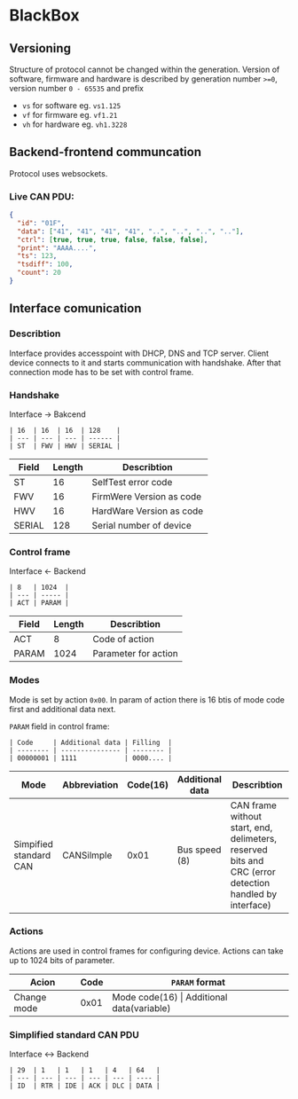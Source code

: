 # BlackBox

## Versioning

Structure of protocol cannot be changed within the generation. Version of software, firmware and hardware is described by generation number `>=0`, version number `0 - 65535` and prefix

- `vs` for software eg. `vs1.125`
- `vf` for firmware eg. `vf1.21`
- `vh` for hardware eg. `vh1.3228`

## Backend-frontend communcation

Protocol uses websockets.

### Live CAN PDU:

```json
{
  "id": "01F",
  "data": ["41", "41", "41", "41", "..", "..", "..", ".."],
  "ctrl": [true, true, true, false, false, false],
  "print": "AAAA....",
  "ts": 123,
  "tsdiff": 100,
  "count": 20
}
```

## Interface comunication

### Describtion

Interface provides accesspoint with DHCP, DNS and TCP server. Client device connects to it and starts communication with handshake. After that connection mode has to be set with control frame.

### Handshake

Interface -> Bakcend

```
| 16  | 16  | 16  | 128    |
| --- | --- | --- | ------ |
| ST  | FWV | HWV | SERIAL |
```

| Field  | Length | Describtion              |
| ------ | ------ | ------------------------ |
| ST     | 16     | SelfTest error code      |
| FWV    | 16     | FirmWere Version as code |
| HWV    | 16     | HardWare Version as code |
| SERIAL | 128    | Serial number of device  |

### Control frame

Interface <- Backend

```
| 8   | 1024  |
| --- | ----- |
| ACT | PARAM |
```

| Field | Length | Describtion          |
| ----- | ------ | -------------------- |
| ACT   | 8      | Code of action       |
| PARAM | 1024   | Parameter for action |

### Modes

Mode is set by action `0x00`. In param of action there is 16 btis of mode code first and additional data next.

`PARAM` field in control frame:

```
| Code     | Additional data | Filling  |
| -------- | --------------- | -------- |
| 00000001 | 1111            | 0000.... |
```

| Mode                   | Abbreviation | Code(16) | Additional data | Describtion                                                                                            |
| ---------------------- | ------------ | -------- | --------------- | ------------------------------------------------------------------------------------------------------ |
| Simpified standard CAN | CANSilmple   | 0x01     | Bus speed (8)   | CAN frame without start, end, delimeters, reserved bits and CRC (error detection handled by interface) |

### Actions

Actions are used in control frames for configuring device. Actions can take up to 1024 bits of parameter.

| Acion       | Code | `PARAM` format                             |
| ----------- | ---- | ------------------------------------------ |
| Change mode | 0x01 | Mode code(16) \| Additional data(variable) |

### Simplified standard CAN PDU

Interface <-> Backend

```
| 29  | 1   | 1   | 1   | 4   | 64   |
| --- | --- | --- | --- | --- | ---- |
| ID  | RTR | IDE | ACK | DLC | DATA |
```
